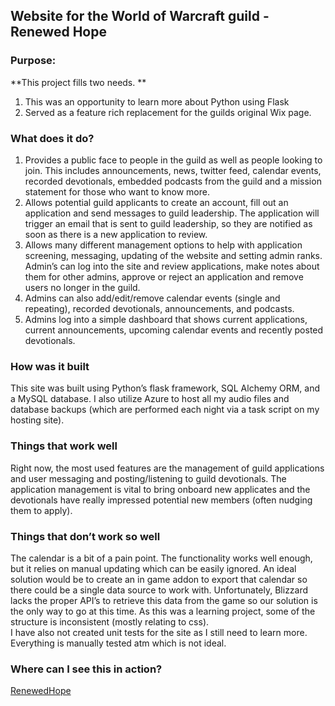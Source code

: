 ## Website for the World of Warcraft guild - Renewed Hope

### Purpose:

**This project fills two needs. **
1.	This was an opportunity to learn more about Python using Flask 
2.	Served as a feature rich replacement for the guilds original Wix page.

### What does it do?
1.	Provides a public face to people in the guild as well as people looking to join. This includes announcements, news, twitter feed, calendar events, recorded devotionals, embedded podcasts from the guild and a mission statement for those who want to know more.
2.	Allows potential guild applicants to create an account, fill out an application and send messages to guild leadership. The application will trigger an email that is sent to guild leadership, so they are notified as soon as there is a new application to review. 
3.	Allows many different management options to help with application screening, messaging, updating of the website and setting admin ranks. Admin’s can log into the site and review applications, make notes about them for other admins, approve or reject an application and remove users no longer in the guild.
4.	Admins can also add/edit/remove calendar events (single and repeating), recorded devotionals, announcements, and podcasts.
5.	Admins log into a simple dashboard that shows current applications, current announcements, upcoming calendar events and recently posted devotionals.

### How was it built

This site was built using Python’s flask framework, SQL Alchemy ORM, and a MySQL database. I also utilize Azure to host all my audio files and database backups (which are performed each night via a task script on my hosting site). 

### Things that work well

Right now, the most used features are the management of guild applications and user messaging and posting/listening to guild devotionals. The application management is vital to bring onboard new applicates and the devotionals have really impressed potential new members (often nudging them to apply).

### Things that don’t work so well

The calendar is a bit of a pain point. The functionality works well enough, but it relies on manual updating which can be easily ignored. An ideal solution would be to create an in game addon to export that calendar so there could be a single data source to work with. Unfortunately, Blizzard lacks the proper API’s to retrieve this data from the game so our solution is the only way to go at this time.	
As this was a learning project, some of the structure is inconsistent (mostly relating to css).  
I have also not created unit tests for the site as I still need to learn more. Everything is manually tested atm which is not ideal. 


### Where can I see this in action?

[RenewedHope](renewedhope.us)


